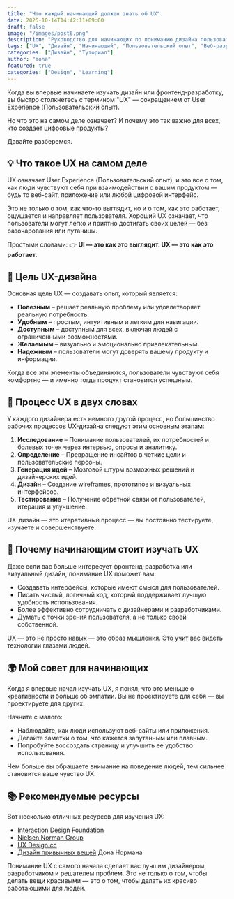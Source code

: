 ```yaml
---
title: "Что каждый начинающий должен знать об UX"
date: 2025-10-14T14:42:11+09:00
draft: false
image: "/images/post6.png"
description: "Руководство для начинающих по пониманию дизайна пользовательского опыта (UX) - что это такое, почему это важно и с чего начать."
tags: ["UX", "Дизайн", "Начинающий", "Пользовательский опыт", "Веб-разработка"]
categories: ["Дизайн", "Туториал"]
author: "Yona"
featured: true
categories: ["Design", "Learning"]
---
```


Когда вы впервые начинаете изучать дизайн или фронтенд-разработку, вы быстро столкнетесь с термином "UX" — сокращением от User Experience (Пользовательский опыт).

Но что это на самом деле означает? И почему это так важно для всех, кто создает цифровые продукты?

Давайте разберемся.

## 💡 Что такое UX на самом деле

UX означает User Experience (Пользовательский опыт), и это все о том, как люди чувствуют себя при взаимодействии с вашим продуктом — будь то веб-сайт, приложение или любой цифровой интерфейс.

Это не только о том, как что-то выглядит, но и о том, как это работает, ощущается и направляет пользователя.
Хороший UX означает, что пользователи могут легко и приятно достигать своих целей — без разочарования или путаницы.

Простыми словами:
👉 **UI — это как это выглядит. UX — это как это работает.**

## 🎯 Цель UX-дизайна

Основная цель UX — создавать опыт, который является:

- **Полезным** – решает реальную проблему или удовлетворяет реальную потребность.
- **Удобным** – простым, интуитивным и легким для навигации.
- **Доступным** – доступным для всех, включая людей с ограниченными возможностями.
- **Желаемым** – визуально и эмоционально привлекательным.
- **Надежным** – пользователи могут доверять вашему продукту и информации.

Когда все эти элементы объединяются, пользователи чувствуют себя комфортно — и именно тогда продукт становится успешным.

## 🧭 Процесс UX в двух словах

У каждого дизайнера есть немного другой процесс, но большинство рабочих процессов UX-дизайна следуют этим основным этапам:

1. **Исследование** – Понимание пользователей, их потребностей и болевых точек через интервью, опросы и аналитику.
2. **Определение** – Превращение инсайтов в четкие цели и пользовательские персоны.
3. **Генерация идей** – Мозговой штурм возможных решений и дизайнерских идей.
4. **Дизайн** – Создание wireframes, прототипов и визуальных интерфейсов.
5. **Тестирование** – Получение обратной связи от пользователей, итерация и улучшение.

UX-дизайн — это итеративный процесс — вы постоянно тестируете, изучаете и совершенствуете.

## 🧠 Почему начинающим стоит изучать UX

Даже если вас больше интересует фронтенд-разработка или визуальный дизайн, понимание UX поможет вам:

- Создавать интерфейсы, которые имеют смысл для пользователей.
- Писать чистый, логичный код, который поддерживает лучшую удобность использования.
- Более эффективно сотрудничать с дизайнерами и разработчиками.
- Думать с точки зрения пользователя, а не только своей собственной.

UX — это не просто навык — это образ мышления. Это учит вас видеть технологии глазами людей.

## 🌍 Мой совет для начинающих

Когда я впервые начал изучать UX, я понял, что это меньше о креативности и больше об эмпатии.
Вы не проектируете для себя — вы проектируете для других.

Начните с малого:

- Наблюдайте, как люди используют веб-сайты или приложения.
- Делайте заметки о том, что кажется запутанным или плавным.
- Попробуйте воссоздать страницу и улучшить ее удобство использования.

Чем больше вы обращаете внимание на поведение людей, тем сильнее становится ваше чувство UX.

## 📚 Рекомендуемые ресурсы

Вот несколько отличных ресурсов для изучения UX:

- [Interaction Design Foundation](https://www.interaction-design.org/)
- [Nielsen Norman Group](https://www.nngroup.com/)
- [UX Design.cc](https://uxdesign.cc/)
- [Дизайн привычных вещей](https://www.amazon.com/Design-Everyday-Things-Revised-Expanded/dp/0465050654) Дона Нормана

Понимание UX с самого начала сделает вас лучшим дизайнером, разработчиком и решателем проблем.
Это не только о том, чтобы делать вещи красивыми — это о том, чтобы делать их красиво работающими для людей.
